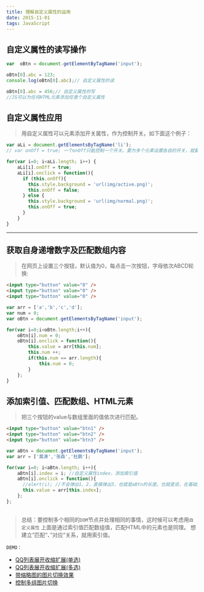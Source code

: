 ```yaml
---
title: 理解自定义属性的运用
date: 2015-11-01
tags: JavaScript
---
```


## 自定义属性的读写操作
```js
var  oBtn = document.getElementByTagName('input');

oBtn[0].abc = 123;
console.log(oBtn[0].abc);// 自定义属性的读

oBtn[0].abc = 456;// 自定义属性的写
//JS可以为任何HTML元素添加任意个自定义属性
```

## 自定义属性应用
> 用自定义属性可以元素添加开关属性，作为控制开关。如下面这个例子：

```js
var aLi = document.getElementsByTagName('li');
// var onOff = true; 一个onOff只能控制一个开关。要为多个元素设置各自的开关，就要给每个元素加个onOff开关。

for(var i=0; i<aLi.length; i++) {
    aLi[i].onOff = true;
    aLi[i].onclick = function(){
      if (this.onOff){
        this.style.background = 'url(img/active.png)';
        this.onOff = false;
      } else {
        this.style.background = 'url(img/normal.png)';
        this.onOff = true;
      }
    }
}
```

<!-- more -->

----

## 获取自身递增数字及匹配数组内容
> 在网页上设置三个按钮，默认值为0，每点击一次按钮，字母依次ABCD轮换:

```html
<input type="button" value="0" />
<input type="button" value="0" />
<input type="button" value="0" />
```

```js
var arr = ['a','b','c','d'];
var num = 0;
var oBtn = document.getElementsByTagName('input');

for(var i=0;i<oBtn.length;i++){
    oBtn[i].num = 0;
    oBtn[i].onclick = function(){
        this.value = arr[this.num];
        this.num ++;
        if(this.num == arr.length){
            this.num = 0;
        }
    };
}

```

## 添加索引值、匹配数组、HTML元素
> 把三个按钮的value与数组里面的值依次进行匹配。

```html
<input type="button" value="btn1" />
<input type="button" value="btn2" />
<input type="button" value="btn3" />
```

```js
var aBtn = document.getElementsByTagName('input');
var arr = ['莫涛','张森','杜鹏'];

for(var i=0; i<aBtn.length; i++){
    aBtn[i].index = i; //自定义属性index，添加索引值
    aBtn[i].onclick = function(){
      //alert(i); //不会弹出1、2，直接弹出3，也就是aBtn的长度。也就是说，在基础阶段，在for循环所包的函数里面再用i是不靠谱的。
      this.value = arr[this.index];
    };
};
```

##
> 总结：要控制多个相同的`DOM`节点并处理相同的事情，这时候可以考虑用`自定义属性`
> 上面是通过索引值匹配数组值，匹配HTML中的元素也是同理。
> 想建立”匹配“、”对应“关系，就用索引值。


`DEMO：`

- [QQ列表展开收缩扩展(单选)](http://sandbox.runjs.cn/show/rgmjl8nn)
- [QQ列表展开收缩扩展(多选)](http://sandbox.runjs.cn/show/o1lfksh5)
- [带缩略图的图片切换效果](http://sandbox.runjs.cn/show/8hhrz4dy)
- [控制多组图片切换](http://sandbox.runjs.cn/show/csqcitr1)



